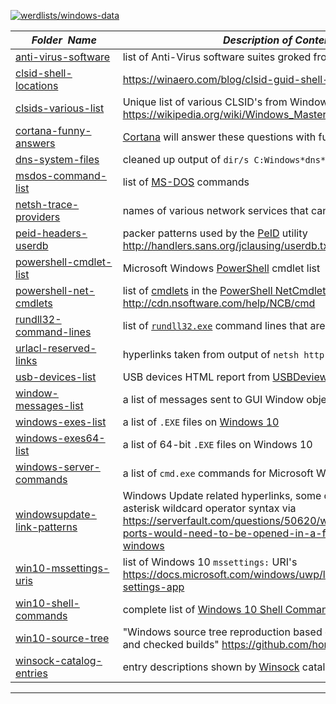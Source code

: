 [![werdlists/windows-data](https://img.shields.io/badge/werdlists-windows_data-purple.svg?logo=github&style=popout&longCache=true)](# "werdlists/windows-data")

|&nbsp;&nbsp;&nbsp;&nbsp;&nbsp;&nbsp;_Folder&nbsp;&nbsp;Name_&nbsp;&nbsp;&nbsp;&nbsp;&nbsp;&nbsp;| _Description of Contents_
|:--------------------|--------------------------------------------------------------------------------------------------------------------------------------------------------
| [anti-virus-software](anti-virus-software) |  list of Anti-Virus software suites groked from [VirusTotal](https://www.virustotal.com) 
| [clsid-shell-locations](clsid-shell-locations) |  <https://winaero.com/blog/clsid-guid-shell-list-windows-10/> 
| [clsids-various-list](clsids-various-list) | Unique list of various CLSID's from Windows 8 and Windows 10 <https://wikipedia.org/wiki/Windows_Master_Control_Panel_shortcut>   
| [cortana-funny-answers](cortana-funny-answers) |  [Cortana](https://microsoft.com/cortana "Cortana Home Assistant") will answer these questions with funny answers 
| [dns-system-files](dns-system-files) |  cleaned up output of `dir/s C:Windows*dns*` 
| [msdos-command-list](msdos-command-list) |  list of [MS-DOS](https://wikipedia.org/wiki/MS-DOS "MicroSoft Disk Operating System") commands 
| [netsh-trace-providers](netsh-trace-providers) |  names of various network services that can be traced 
| [peid-headers-userdb](peid-headers-userdb) |  packer patterns used by the [PeID](https://www.aldeid.com/wiki/PEiD) utility <http://handlers.sans.org/jclausing/userdb.txt> 
| [powershell-cmdlet-list](powershell-cmdlet-list) |  Microsoft Windows [PowerShell](https://docs.microsoft.com/powershell) cmdlet list 
| [powershell-net-cmdlets](powershell-net-cmdlets) |  list of [cmdlets](https://msdn.microsoft.com/library/ms714395.aspx "Windows PowerShell Cmdlet Overview") in the [PowerShell NetCmdlets](https://nsoftware.com/powershell/netcmdlets) suite <http://cdn.nsoftware.com/help/NCB/cmd> 
| [rundll32-command-lines](rundll32-command-lines) |  list of [`rundll32.exe`](https://docs.microsoft.com/windows-server/administration/windows-commands/rundll32) command lines that are useful shortcuts 
| [urlacl-reserved-links](urlacl-reserved-links) |  hyperlinks taken from output of `netsh http show urlacl` 
| [usb-devices-list](usb-devices-list) |  USB devices HTML report from [USBDeview](http://nirsoft.net) 
| [window-messages-list](window-messages-list) |  a list of messages sent to GUI Window objects in [Win32 API](http://www.winprog.org/tutorial/ "theForger's Win32 API Programming Tutorial") 
| [windows-exes-list](windows-exes-list) |  a list of `.EXE` files on [Windows 10](https://microsoft.com/windows10 "Windows 10") 
| [windows-exes64-list](windows-exes64-list) |  a list of 64-bit `.EXE` files on Windows 10 
| [windows-server-commands](windows-server-commands) |  a list of `cmd.exe` commands for Microsoft Windows Server 
| [windowsupdate-link-patterns](windowsupdate-link-patterns) | Windows Update related hyperlinks, some of which contain asterisk wildcard operator syntax via <https://serverfault.com/questions/50620/what-host-names-and-ports-would-need-to-be-opened-in-a-firewall-to-allow-windows> 
| [win10-mssettings-uris](win10-mssettings-uris) | list of Windows 10 `mssettings:` URI's <https://docs.microsoft.com/windows/uwp/launch-resume/launch-settings-app>  
| [win10-shell-commands](win10-shell-commands) |  complete list of [Windows 10 Shell Commands](http://www.winhelponline.com/blog/shell-commands-to-access-the-special-folders/) 
| [win10-source-tree](win10-source-tree) |  "Windows source tree reproduction based on debugging symbols and checked builds" <https://github.com/honorarybot/WinSrcTree> 
| [winsock-catalog-entries](winsock-catalog-entries) |  entry descriptions shown by [Winsock](https://wikipedia.org/wiki/Winsock) catalog 

* * *

